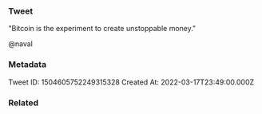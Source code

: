 ### Tweet
"Bitcoin is the experiment to create unstoppable money."

@naval

### Metadata
Tweet ID: 1504605752249315328
Created At: 2022-03-17T23:49:00.000Z

### Related

